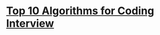# [Top 10 Algorithms for Coding Interview](https://www.programcreek.com/2012/11/top-10-algorithms-for-coding-interview/)
